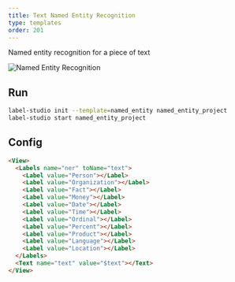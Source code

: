 ```yaml
---
title: Text Named Entity Recognition
type: templates
order: 201
---
```


Named entity recognition for a piece of text

<img src="/images/screens/named_entity.png" class="img-template-example" title="Named Entity Recognition" />

## Run

```bash
label-studio init --template=named_entity named_entity_project
label-studio start named_entity_project 
```

## Config 

```html
<View>
  <Labels name="ner" toName="text">
    <Label value="Person"></Label>
    <Label value="Organization"></Label>
    <Label value="Fact"></Label>
    <Label value="Money"></Label>
    <Label value="Date"></Label>
    <Label value="Time"></Label>
    <Label value="Ordinal"></Label>
    <Label value="Percent"></Label>
    <Label value="Product"></Label>
    <Label value="Language"></Label>
    <Label value="Location"></Label>
  </Labels>
  <Text name="text" value="$text"></Text>
</View>
```

